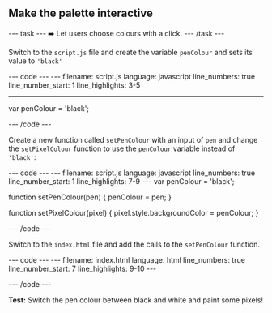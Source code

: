 <h2 class="c-project-heading--task">Make the palette interactive</h2>

--- task ---
➡️ Let users choose colours with a click.
--- /task --- 

Switch to the `script.js` file and create the variable `penColour` and sets its value to `'black'` 

<div class="c-project-code">
--- code ---
---
filename: script.js
language: javascript
line_numbers: true
line_number_start: 1
line_highlights: 3-5

---
var penColour = 'black';

--- /code ---
</div>

Create a new function called `setPenColour` with an input of `pen` and change the `setPixelColour` function to use the `penColour` variable instead of `'black'`:

<div class="c-project-code">
--- code ---
---
filename: script.js
language: javascript
line_numbers: true
line_number_start: 1
line_highlights: 7-9
---
var penColour = 'black';

function setPenColour(pen) {
  penColour = pen;
}

function setPixelColour(pixel) {
  pixel.style.backgroundColor = penColour;
}

--- /code ---
</div>

Switch to the `index.html` file and add the calls to the `setPenColour` function.

<div class="c-project-code">
--- code ---
---
filename: index.html
language: html
line_numbers: true
line_number_start: 7
line_highlights: 9-10
---
<body>
  <div id="palette">
    <div class="pen" style="background-color:white;" onclick="setPenColour('white')"></div>
    <div class="pen" style="background-color:black;" onclick="setPenColour('black')"></div>
  </div>
  <div id="art">
  <div class = "row">

--- /code ---
</div>

**Test:** Switch the pen colour between black and white and paint some pixels!
